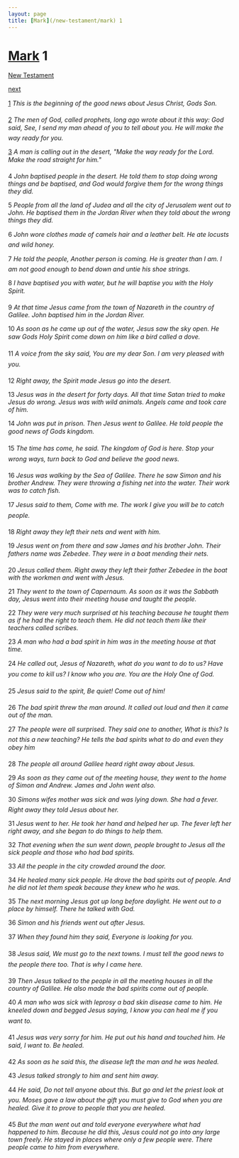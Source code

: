 ```yaml
---
layout: page
title: [Mark](/new-testament/mark) 1
---
```


# [Mark](/new-testament/mark) 1

[New Testament](/new-testament)


[next](/new-testament/mark/mark-2.html)

[1](https://reddit.com/75o4u2) _This is the beginning of the good news about Jesus Christ, Gods Son._

[2](https://reddit.com/75o4u4) _The men of God, called prophets, long ago wrote about it this way: God said, See, I send my man ahead of you to tell about you. He will make the way ready for you._

[3](https://reddit.com/75o4u8) _A man is calling out in the desert, "Make the way ready for the Lord. Make the road straight for him." _

4 _John baptised people in the desert. He told them to stop doing wrong things and be baptised, and God would forgive them for the wrong things they did._

5 _People from all the land of Judea and all the city of Jerusalem went out to John. He baptised them in the Jordan River when they told about the wrong things they did._

6 _John wore clothes made of camels hair and a leather belt. He ate locusts and wild honey._

7 _He told the people, Another person is coming. He is greater than I am. I am not good enough to bend down and untie his shoe strings._

8 _I have baptised you with water, but he will baptise you with the Holy Spirit._

9 _At that time Jesus came from the town of Nazareth in the country of Galilee. John baptised him in the Jordan River._

10 _As soon as he came up out of the water, Jesus saw the sky open. He saw Gods Holy Spirit come down on him like a bird called a dove._

11 _A voice from the sky said, You are my dear Son. I am very pleased with you._

12 _Right away, the Spirit made Jesus go into the desert._

13 _Jesus was in the desert for forty days. All that time Satan tried to make Jesus do wrong.  Jesus was with wild animals. Angels came and took care of him._

14 _John was put in prison. Then Jesus went to Galilee. He told people the good news of Gods kingdom._

15 _The time has come, he said. The kingdom of God is here. Stop your wrong ways, turn back to God and believe the good news._

16 _Jesus was walking by the Sea of Galilee. There he saw Simon and his brother Andrew.  They were throwing a fishing net into the water. Their work was to catch fish._

17 _Jesus said to them, Come with me. The work I give you will be to catch people._

18 _Right away they left their nets and went with him._

19 _Jesus went on from there and saw James and his brother John. Their fathers name was Zebedee. They were in a boat mending their nets._

20 _Jesus called them. Right away they left their father Zebedee in the boat with the workmen and went with Jesus._

21 _They went to the town of Capernaum. As soon as it was the Sabbath day, Jesus went into their meeting house and taught the people._

22 _They were very much surprised at his teaching because he taught them as if he had the right to teach them. He did not teach them like their teachers called scribes._

23 _A man who had a bad spirit in him was in the meeting house at that time._

24 _He called out, Jesus of Nazareth, what do you want to do to us? Have you come to kill us? I know who you are. You are the Holy One of God._

25 _Jesus said to the spirit, Be quiet! Come out of him!_

26 _The bad spirit threw the man around. It called out loud and then it came out of the man._

27 _The people were all surprised. They said one to another, What is this? Is not this a new teaching? He tells the bad spirits what to do and even they obey him_

28 _The people all around Galilee heard right away about Jesus._

29 _As soon as they came out of the meeting house, they went to the home of Simon and Andrew. James and John went also._

30 _Simons wifes mother was sick and was lying down. She had a fever. Right away they told Jesus about her._

31 _Jesus went to her. He took her hand and helped her up. The fever left her right away,  and she began to do things to help them._

32 _That evening when the sun went down, people brought to Jesus all the sick people and those who had bad spirits._

33 _All the people in the city crowded around the door._

34 _He healed many sick people. He drove the bad spirits out of people. And he did not let them speak because they knew who he was._

35 _The next morning Jesus got up long before daylight. He went out to a place by himself.  There he talked with God._

36 _Simon and his friends went out after Jesus._

37 _When they found him they said, Everyone is looking for you._

38 _Jesus said, We must go to the next towns. I must tell the good news to the people there too. That is why I came here._

39 _Then Jesus talked to the people in all the meeting houses in all the country of Galilee. He also made the bad spirits come out of people._

40 _A man who was sick with leprosy a bad skin disease came to him. He kneeled down and begged Jesus saying, I know you can heal me if you want to._

41 _Jesus was very sorry for him. He put out his hand and touched him. He said, I want to.  Be healed._

42 _As soon as he said this, the disease left the man and he was healed._

43 _Jesus talked strongly to him and sent him away._

44 _He said, Do not tell anyone about this. But go and let the priest look at you. Moses gave a law about the gift you must give to God when you are healed. Give it to prove to people that you are healed._

45 _But the man went out and told everyone everywhere what had happened to him. Because he did this, Jesus could not go into any large town freely. He stayed in places where only a few people were. There people came to him from everywhere._

